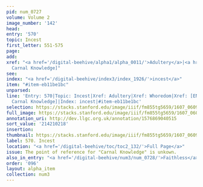 ```yaml
---
pid: num_0727
volume: Volume 2
image_number: '142'
head:
entry: '570'
topic: Incest
first_letter: 551-575
page:
add:
xref: "<a href='/digital-beehive/alpha1/alpha_0011/'>Adultery</a>|<a href='/digital-beehive/alpha5/alpha_1036/'>Whoredom</a>|[ENTRY_MISSING,
  Carnal Knowledge]"
see:
index: "<a href='/digital-beehive/index3/index_1926/'>incest</a>"
item: "#item-eb11be1bc"
unparsed:
line: 'Entry: 570|Topic: Incest|Xref: Adultery|Xref: Whoredom|Xref: [ENTRY_MISSING,
  Carnal Knowledge]|Index: incest|#item-eb11be1bc'
selection: https://stacks.stanford.edu/image/iiif/fm855tg5659/1607_0609/868,218,2822,509/full/0/default.jpg
full_image: https://stacks.stanford.edu/image/iiif/fm855tg5659/1607_0609/full/full/0/default.jpg
annotation_uri: http://dev.llgc.org.uk/annotation/1576869040515
sort_value: '214210218'
insertion:
thumbnail: https://stacks.stanford.edu/image/iiif/fm855tg5659/1607_0609/868,218,600,180/250,/0/default.jpg
label: 570. Incest
location: "<a href='/digital-beehive/toc/toc2_132/'>Full Page</a>"
issue: The point of reference for "Carnal Knowledge" is unkown.
also_in_entry: "<a href='/digital-beehive/num3/num_0728/'>Faithless</a>"
order: '096'
layout: alpha_item
collection: num3
---
```

